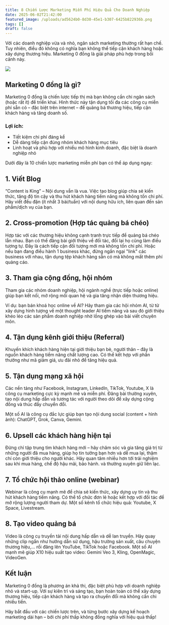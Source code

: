```yaml
---
title: 8 Chiến Lược Marketing Miễn Phí Hiệu Quả Cho Doanh Nghiệp
date: 2025-06-02T21:42:00
featured_image: /uploads/ad5624b0-8d30-45e1-b307-6425b822936b.png
tags: []
draft: false
---
```

Với các doanh nghiệp vừa và nhỏ, ngân sách marketing thường rất hạn chế. Tuy nhiên, điều đó không có nghĩa bạn không thể tiếp cận khách hàng hoặc xây dựng thương hiệu. Marketing 0 đồng là giải pháp phù hợp trong bối cảnh này.

![](/uploads/ad5624b0-8d30-45e1-b307-6425b822936b.png)

## **Marketing 0 đồng là gì?**

Marketing 0 đồng là chiến lược tiếp thị mà bạn không cần chi ngân sách (hoặc rất ít) để triển khai. Hình thức này tận dụng tối đa các công cụ miễn phí sẵn có – đặc biệt trên internet – để quảng bá thương hiệu, tiếp cận khách hàng và tăng doanh số.

### Lợi ích:

- Tiết kiệm chi phí đáng kể
- Dễ dàng tiếp cận đúng nhóm khách hàng mục tiêu
- Linh hoạt và phù hợp với nhiều mô hình kinh doanh, đặc biệt là doanh nghiệp nhỏ

Dưới đây là 10 chiến lược marketing miễn phí bạn có thể áp dụng ngay:

## 1. Viết Blog

“Content is King” – Nội dung vẫn là vua. Việc tạo blog giúp chia sẻ kiến thức, tăng độ tin cậy và thu hút khách hàng tiềm năng mà không tốn chi phí. Hãy viết đều đặn (ít nhất 3 bài/tuần) với nội dung hữu ích, liên quan đến sản phẩm/dịch vụ của bạn.

## 2. Cross-promotion (Hợp tác quảng bá chéo)

Hợp tác với các thương hiệu không cạnh tranh trực tiếp để quảng bá chéo lẫn nhau. Bạn có thể đăng bài giới thiệu về đối tác, đổi lại họ cũng làm điều tương tự. Đây là cách tiếp cận đối tượng mới mà không tốn chi phí. Hoặc nếu bạn đang điều hành 1 business khác, đừng ngần ngại "link" các business với nhau, tận dụng tệp khách hàng sẵn có mà không mất thêm phí quảng cáo. 

## 3. Tham gia cộng đồng, hội nhóm

Tham gia các nhóm doanh nghiệp, hội ngành nghề (trực tiếp hoặc online) giúp bạn kết nối, mở rộng mối quan hệ và gia tăng nhận diện thương hiệu.

Ví dụ: bạn bán khoá học online về AI? Hãy tham gia các hội nhóm AI, từ từ xây dựng hình tượng về một thought leader AI tiềm năng và sau đó giới thiệu khéo léo các sản phẩm doanh nghiệp nhờ lồng ghép vào bài viết chuyên môn. 

## 4. Tận dụng kênh giới thiệu (Referral)

Khuyến khích khách hàng hiện tại giới thiệu bạn bè, người thân – đây là nguồn khách hàng tiềm năng chất lượng cao. Có thể kết hợp với phần thưởng như mã giảm giá, ưu đãi nhỏ để tăng hiệu quả.

## 5. Tận dụng mạng xã hội

Các nền tảng như Facebook, Instagram, LinkedIn, TikTok, Youtube, X là công cụ marketing cực kỳ mạnh mẽ và miễn phí. Đăng bài thường xuyên, tạo nội dung hấp dẫn và tương tác với người theo dõi để xây dựng cộng đồng và thúc đẩy chuyển đổi.

Một số AI là công cụ đắc lực giúp bạn tạo nội dung social (content + hình ảnh): ChatGPT, Grok, Canva, Gemini. 

## 6. Upsell các khách hàng hiện tại

Đừng chỉ tập trung tìm khách hàng mới – hãy chăm sóc và gia tăng giá trị từ những người đã mua hàng, giúp họ tin tưởng bạn hơn và dễ mua lại, thậm chí còn giới thiệu cho người khác. Hãy quan tâm nhiều hơn tới trải nghiệm sau khi mua hàng, chế độ hậu mãi, bảo hành. và thường xuyên giữ liên lạc.

## 7. Tổ chức hội thảo online (webinar)

Webinar là công cụ mạnh mẽ để chia sẻ kiến thức, xây dựng uy tín và thu hút khách hàng tiềm năng. Có thể tổ chức đơn lẻ hoặc kết hợp với đối tác để mở rộng lượng người tham dự. Một số kênh tổ chức hiệu quả: Youtube, X Space, Livestream. 

## 8. Tạo video quảng bá

Video là công cụ truyền tải nội dung hấp dẫn và dễ lan truyền. Hãy quay những clip ngắn như hướng dẫn sử dụng, hậu trường sản xuất, câu chuyện thương hiệu,... rồi đăng lên YouTube, TikTok hoặc Facebook. Một số AI mạnh mẽ giúp X10 hiệu suất tạo video: Gemini Veo 3, Kling, OpenMagic, VideoGen. 

## Kết luận

Marketing 0 đồng là phương án khả thi, đặc biệt phù hợp với doanh nghiệp nhỏ và start-up. Với sự kiên trì và sáng tạo, bạn hoàn toàn có thể xây dựng thương hiệu, tiếp cận khách hàng và tạo ra chuyển đổi mà không cần chi nhiều tiền.

Hãy bắt đầu với các chiến lược trên, và từng bước xây dựng kế hoạch marketing dài hạn – bởi chi phí thấp không đồng nghĩa với hiệu quả thấp!
